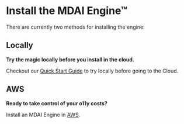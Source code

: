# Install the MDAI Engine™

There are currently two methods for installing the engine:

<!-- toc -->

## Locally

**Try the magic locally before you install in the cloud.**

Checkout our [Quick Start Guide](./quick-start.md) to try locally before going to the Cloud.

## AWS

**Ready to take control of your o11y costs?**

Install an MDAI Engine in [AWS](./aws.md).
